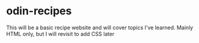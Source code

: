 # odin-recipes
This will be a basic recipe website and will cover topics I've learned.
Mainly HTML only, but I will revisit to add CSS later
